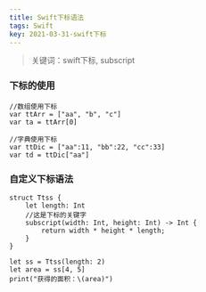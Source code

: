 ```yaml
---
title: Swift下标语法
tags: Swift
key: 2021-03-31-swift下标
---
```

> 关键词：swift下标, subscript

### 下标的使用

```
//数组使用下标
var ttArr = ["aa", "b", "c"]
var ta = ttArr[0]

//字典使用下标
var ttDic = ["aa":11, "bb":22, "cc":33]
var td = ttDic["aa"]
```

### 自定义下标语法

```
struct Ttss {
    let length: Int
    //这是下标的关键字
    subscript(width: Int, height: Int) -> Int {
        return width * height * length;
    }
}

let ss = Ttss(length: 2)
let area = ss[4, 5]
print("获得的面积：\(area)")
```
